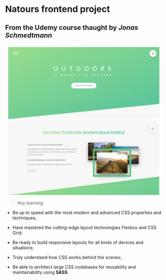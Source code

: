 # Natours frontend project

## From the Udemy course thaught by *Jonas Schmedtmann*

![preview 1](natours1.png)
![preview 2](natours2.png)

> Key learning 

- Be up to speed with the most modern and advanced CSS properties and techniques;

- Have mastered the cutting-edge layout technologies Flexbox and CSS Grid;

- Be ready to build responsive layouts for all kinds of devices and situations;

- Truly understand how CSS works behind the scenes;

- Be able to architect large CSS codebases for reusability and maintainability using **SASS**.


